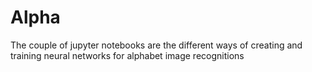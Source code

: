 # Alpha
The couple of jupyter notebooks are the different ways of creating and training neural networks for alphabet image recognitions